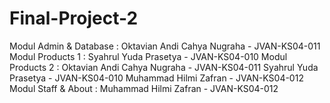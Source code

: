 # Final-Project-2

Modul Admin & Database	: Oktavian Andi Cahya Nugraha - JVAN-KS04-011
Modul Products 1      	: Syahrul Yuda Prasetya - JVAN-KS04-010
Modul Products 2	      : Oktavian Andi Cahya Nugraha - JVAN-KS04-011
                          Syahrul Yuda Prasetya - JVAN-KS04-010
                          Muhammad Hilmi Zafran - JVAN-KS04-012
Modul Staff & About	    : Muhammad Hilmi Zafran - JVAN-KS04-012
